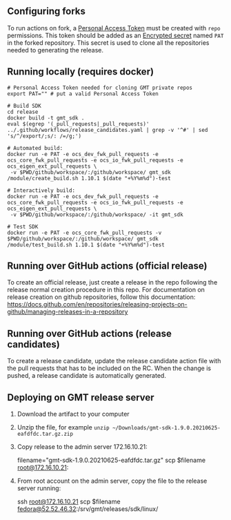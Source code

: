 Configuring forks
-----------------

To run actions on fork, a [Personal Access Token](https://docs.github.com/en/github/authenticating-to-github/keeping-your-account-and-data-secure/creating-a-personal-access-token) 
must be created with `repo` permissions. This token should be added as an [Encrypted secret](https://docs.github.com/en/actions/reference/encrypted-secrets)
named `PAT` in the forked repository. This secret is used to clone all the repositories needed to generating the 
release.  

Running locally (requires docker)
---------------------------------
    # Personal Access Token needed for cloning GMT private repos
    export PAT="" # put a valid Personal Access Token
    
    # Build SDK
    cd release
    docker build -t gmt_sdk .
    eval $(egrep '(_pull_requests|_pull_requests)' ../.github/workflows/release_candidates.yaml | grep -v '^#' | sed 's/^/export/;s/: /=/g;')
    
    # Automated build:
    docker run -e PAT -e ocs_dev_fwk_pull_requests -e ocs_core_fwk_pull_requests -e ocs_io_fwk_pull_requests -e ocs_eigen_ext_pull_requests \
     -v $PWD/github/workspace/:/github/workspace/ gmt_sdk /module/create_build.sh 1.10.1 $(date "+%Y%m%d")-test

    # Interactively build:
    docker run -e PAT -e ocs_dev_fwk_pull_requests -e ocs_core_fwk_pull_requests -e ocs_io_fwk_pull_requests -e ocs_eigen_ext_pull_requests \
     -v $PWD/github/workspace/:/github/workspace/ -it gmt_sdk  
    
    # Test SDK
    docker run -e PAT -e ocs_core_fwk_pull_requests -v $PWD/github/workspace/:/github/workspace/ gmt_sdk /module/test_build.sh 1.10.1 $(date "+%Y%m%d")-test
    
Running over GitHub actions (official release)
----------------------------------------------

To create an official release, just create a release in the repo following the release normal creation procedure in this repo.
For documentation on release creation on github repositories, follow this documentation:
https://docs.github.com/en/repositories/releasing-projects-on-github/managing-releases-in-a-repository

Running over GitHub actions (release candidates)
----------------------------------------------

To create a release candidate, update the release candidate action file with the pull requests that has to be included on the RC.
When the change is pushed, a release candidate is automatically generated. 

Deploying on GMT release server
-------------------------------

1. Download the artifact to your computer

2. Unzip the file, for example `unzip ~/Downloads/gmt-sdk-1.9.0.20210625-eafdfdc.tar.gz.zip`

3. Copy release to the admin server 172.16.10.21:


    filename="gmt-sdk-1.9.0.20210625-eafdfdc.tar.gz"
    scp $filename root@172.16.10.21:

2. From root account on the admin server, copy the file to the release server running:


    ssh root@172.16.10.21 scp $filename fedora@52.52.46.32:/srv/gmt/releases/sdk/linux/
    
    